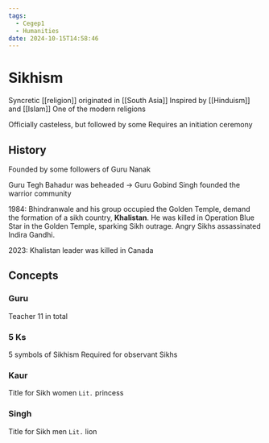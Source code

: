 ```yaml
---
tags:
  - Cegep1
  - Humanities
date: 2024-10-15T14:58:46
---
```


# Sikhism

Syncretic [[religion]] originated in [[South Asia]]
Inspired by [[Hinduism]] and [[Islam]]
One of the modern religions

Officially casteless, but followed by some
Requires an initiation ceremony

## History

Founded by some followers of Guru Nanak

Guru Tegh Bahadur was beheaded -> Guru Gobind Singh founded the warrior community

1984: Bhindranwale and his group occupied the Golden Temple, demand the formation of a sikh country, **Khalistan**. He was killed in Operation Blue Star in the Golden Temple, sparking Sikh outrage. Angry Sikhs assassinated Indira Gandhi.

2023: Khalistan leader was killed in Canada 

## Concepts

### Guru

Teacher
11 in total

### 5 Ks

5 symbols of Sikhism
Required for observant Sikhs

### Kaur

Title for Sikh women
`Lit.` princess

### Singh

Title for Sikh men
`Lit.` lion